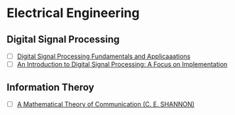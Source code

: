 # Electrical Engineering

## Digital Signal Processing

  - [ ] [Digital Signal Processing Fundamentals and Applicaaations](https://www.academia.edu/35886765/Digital_Signal_Processing_2nd_Ed._Fundamentals_and_Applications.pdf)
  - [ ] [An Introduction to Digital Signal Processing: A Focus on Implementation](https://www.riverpublishers.com/pdf/ebook/RP_E9788792982032.pdf)

## Information Theroy

  - [ ] [A Mathematical Theory of Communication (C. E. SHANNON)](http://math.harvard.edu/~ctm/home/text/others/shannon/entropy/entropy.pdf)
